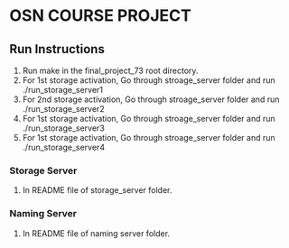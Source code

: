 # OSN COURSE PROJECT 


## Run Instructions 
1. Run make in the final_project_73 root directory.
2. For 1st storage activation, Go through stroage_server folder and run ./run_storage_server1
3. For 2nd storage activation, Go through stroage_server folder and run ./run_storage_server2
4. For 1st storage activation, Go through stroage_server folder and run ./run_storage_server3
5. For 1st storage activation, Go through stroage_server folder and run ./run_storage_server4

### Storage Server
1. In README file of storage_server folder.

### Naming Server 
1. In README file of naming server folder. 
 
